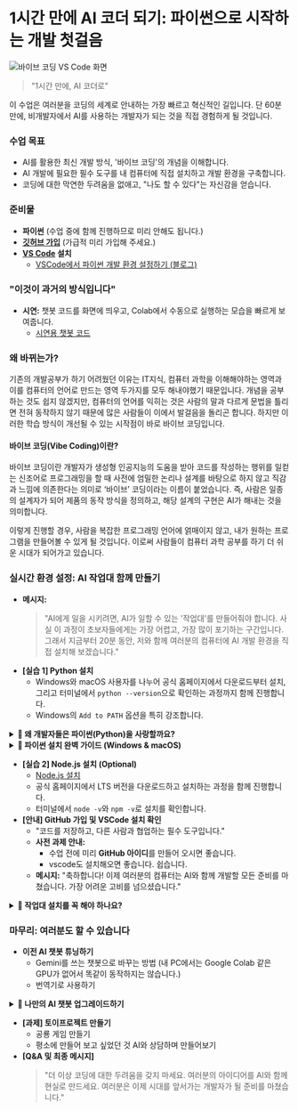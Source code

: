 # 1시간 만에 AI 코더 되기: 파이썬으로 시작하는 개발 첫걸음

![바이브 코딩 VS Code 화면](/ewha-react/assets/이대수업사진1.png)

> "1시간 만에, AI 코더로"

이 수업은 여러분을 코딩의 세계로 안내하는 가장 빠르고 혁신적인 길입니다. 단 60분 만에, 비개발자에서 AI를 사용하는 개발자가 되는 것을 직접 경험하게 될 것입니다.


### 수업 목표

- AI를 활용한 최신 개발 방식, '바이브 코딩'의 개념을 이해합니다.
- AI 개발에 필요한 필수 도구를 내 컴퓨터에 직접 설치하고 개발 환경을 구축합니다.
- 코딩에 대한 막연한 두려움을 없애고, "나도 할 수 있다"는 자신감을 얻습니다.

### 준비물
- **파이썬** (수업 중에 함께 진행하므로 미리 안해도 됩니다.)
- **[깃허브 가입](https://github.com)** (가급적 미리 가입해 주세요.)
- **[VS Code](https://code.visualstudio.com/Download) 설치**
    - [VSCode에서 파이썬 개발 환경 설정하기 (블로그)](https://velog.io/@compy/VSCode%EC%97%90%EC%84%9C-Python-%EA%B0%9C%EB%B0%9C-%ED%99%98%EA%B2%BD-%EC%84%A4%EC%A0%95%ED%95%98%EA%B8%B0)


### **"이것이 과거의 방식입니다"**

- **시연:** 챗봇 코드를 화면에 띄우고, Colab에서 수동으로 실행하는 모습을 빠르게 보여줍니다.
    - [시연용 챗봇 코드](https://drive.google.com/file/d/1fVJULCbXW1OdOihF0mtAVf2GDXnB9zA9/view?usp=sharing)

### **왜 바뀌는가?**
기존의 개발공부가 하기 어려웠던 이유는 IT지식, 컴퓨터 과학을 이해해야하는 영역과 이를 컴퓨터의 언어로 만드는 영역 두가지를 모두 해내야했기 때문입니다. 개념을 공부하는 것도 쉽지 않겠지만, 컴퓨터의 언어를 익히는 것은 사람의 말과 다르게 문법을 틀리면 전혀 동작하지 않기 때문에 많은 사람들이 이에서 발걸음을 돌리곤 합니다. 하지만 이러한 학습 방식이 개선될 수 있는 시작점이 바로 바이브 코딩입니다. 

#### **바이브 코딩(Vibe Coding)이란?**

바이브 코딩이란 개발자가 생성형 인공지능의 도움을 받아 코드를 작성하는 행위를 일컫는 신조어로 프로그래밍을 할 때 사전에 엄밀한 논리나 설계를 바탕으로 하지 않고 직감과 느낌에 의존한다는 의미로 ‘바이브’ 코딩이라는 이름이 붙었습니다. 즉, 사람은 일종의 설계자가 되어 제품의 동작 방식을 정의하고, 해당 설계의 구현은 AI가 해내는 것을 의미합니다.

이렇게 진행할 경우, 사람을 복잡한 프로그래밍 언어에 얽매이지 않고, 내가 원하는 프로그램을 만들어볼 수 있게 될 것입니다. 이로써 사람들이 컴퓨터 과학 공부를 하기 더 쉬운 시대가 되어가고 있습니다.


### **실시간 환경 설정: AI 작업대 함께 만들기**

- **메시지:**
    > "AI에게 일을 시키려면, AI가 일할 수 있는 '작업대'를 만들어줘야 합니다. 사실 이 과정이 초보자들에게는 가장 어렵고, 가장 많이 포기하는 구간입니다. 그래서 지금부터 20분 동안, 저와 함께 여러분의 컴퓨터에 AI 개발 환경을 직접 설치해 보겠습니다."
- **[실습 1] Python 설치**
    - Windows와 macOS 사용자를 나누어 공식 홈페이지에서 다운로드부터 설치, 그리고 터미널에서 `python --version`으로 확인하는 과정까지 함께 진행합니다.
    - Windows의 `Add to PATH` 옵션을 특히 강조합니다.

<details>
<summary><strong>🤔 왜 개발자들은 파이썬(Python)을 사랑할까요?</strong></summary>

세상에는 수많은 프로그래밍 언어가 있는데, 왜 유독 파이썬이 AI 시대의 주인공이 되었을까요? 초보자부터 구글, 넷플릭스 같은 거대 기업의 전문가까지, 모두가 파이썬을 선택하는 이유를 쉽고 명확하게 알려드립니다.

#### 1. 문법이 쉬워요 (초보자에게 최고의 친구)

파이썬의 가장 큰 장점은 **사람의 생각과 가장 가까운 언어**라는 점입니다.

- **직관적인 문법:** 코드가 마치 영어 문장을 읽는 것처럼 자연스럽습니다. 복잡한 규칙 대신, 하고자 하는 일에만 집중할 수 있습니다.
- **짧고 간결한 코드:** 다른 언어에서 10줄로 써야 할 코드를, 파이썬에서는 3~4줄이면 충분합니다. 생산성이 극적으로 향상되죠.

**예시: 화면에 "Hello, World!" 출력하기**

> 다른 언어(Java):
> ```java
> public class HelloWorld {
>     public static void main(String[] args) {
>         System.out.println("Hello, World!");
>     }
> }
> ```
>
> **파이썬:**
> ```python
> print("Hello, World!")
> ```

결과가 보이시나요? 파이썬은 처음 프로그래밍을 배우는 사람의 학습 장벽을 크게 낮춰줍니다.

#### 2. ️못하는 게 없는 만능 재주꾼 (All-rounder)

파이썬 하나만 배워두면, 거의 모든 분야의 개발을 할 수 있습니다.

- **🤖 인공지능 & 데이터 과학:** `TensorFlow`, `PyTorch`, `Pandas` 등 이 분야의 표준 라이브러리 대부분이 파이썬을 기반으로 합니다. (우리가 이 강의를 듣는 이유!)
- **🌐 웹 개발:** `Django`, `Flask` 같은 강력한 프레임워크로 인스타그램 같은 대규모 웹사이트도 만들 수 있습니다.
- **⚙️ 업무 자동화:** 매일 반복하는 엑셀 정리, 파일 복사, 이메일 전송 같은 귀찮은 일들을 자동화하는 스크립트를 손쉽게 작성할 수 있습니다.
- **📊 데이터 분석 및 시각화:** 복잡한 데이터를 분석하고, 보기 좋은 그래프로 만드는 데 탁월합니다.

이처럼 파이썬은 **"프로그래밍계의 스위스 아미 나이프"** 와 같습니다.

#### 3. 🧱 강력한 라이브러리 (레고 블록 생태계)

파이썬의 진정한 힘은 **'이미 만들어진 코드 조각(라이브러리)'** 이 엄청나게 많다는 점에서 나옵니다.

- **"바퀴를 다시 발명하지 마세요":** 내가 만들고 싶은 기능이 있다면, 전 세계 누군가가 이미 훌륭한 라이브러리로 만들어 놨을 확률이 99%입니다.
- **🚀 생산성 폭발:** 우리는 이 '레고 블록'들을 가져와 조립하기만 하면 됩니다. 덕분에 개발 속도가 비교할 수 없을 정도로 빨라집니다.
- **예시:**
    - 웹사이트 정보가 필요하면? `Requests` 와 `BeautifulSoup`
    - 데이터 분석이 필요하면? `Pandas` 와 `NumPy`
    - AI 챗봇을 만들고 싶으면? `LangChain` 과 `Streamlit`

#### 4. ‍‍‍ 거대한 커뮤니티 (든든한 지원군)

파이썬을 사용하다가 문제가 생겨도 전혀 걱정할 필요가 없습니다.

- **📖 해결책의 보고:** 전 세계에 수많은 파이썬 개발자들이 있기 때문에, 내가 겪는 문제는 누군가 이미 겪고 해결책을 온라인(Stack Overflow, 블로그 등)에 공유해 놨을 가능성이 매우 높습니다.
- **🌱 활발한 생태계:** 지금 이 순간에도 새로운 라이브러리가 만들어지고, 기존의 문제들이 해결되고 있습니다. 혼자 공부하는 것이 아니라, 거대한 커뮤니티와 함께 성장하는 느낌을 받을 수 있습니다.

#### ✅ 결론: 그래서 우리는 파이썬을 씁니다

| 이유 | 한 줄 요약 |
| --- | --- |
| **쉬운 문법** | 배우기 쉬워서 포기하지 않아요. |
| **다재다능함** | 하나만 배워두면 뭐든지 할 수 있어요. |
| **강력한 라이브러리** | 개발 속도가 엄청나게 빨라져요. |
| **거대한 커뮤니티** | 막히는 부분이 있어도 금방 해결할 수 있어요. |

**시간과 노력은 아끼면서, 만들고 싶은 것은 무엇이든 만들 수 있게 해주는 언어.** 이것이 바로 전 세계 개발자들이 파이썬을 사랑하고, 우리가 지금 파이썬을 배워야 하는 이유입니다.

</details>


<details>
<summary><strong>🐍 파이썬 설치 완벽 가이드 (Windows & macOS)</strong></summary>
# 🐍 파이썬 설치 완벽 가이드 (Windows & macOS)

AI 개발의 가장 기본이 되는 도구, 파이썬을 설치해 봅시다. 이 가이드를 따라오시면 누구나 쉽고 정확하게 설치를 마칠 수 있습니다.

## 🖥️ Windows 사용자

Windows 사용자는 설치 과정에서 **가장 중요한 한 단계**만 놓치지 않으면 됩니다!

### 1단계: 파이썬 공식 홈페이지 접속 및 다운로드

1. 웹 브라우저를 열고 파이썬 공식 홈페이지([https://www.python.org](https://www.python.org/))에 접속합니다.
2. 메인 화면의 **'Downloads'** 메뉴에 마우스를 올리면 최신 버전 다운로드 버튼이 바로 보입니다. 클릭해서 설치 파일을 다운로드하세요.
    
    > [파이썬 공식 홈페이지 다운로드 버튼 이미지] Downloads 메뉴 아래에 Python 3.x.x 라고 적힌 노란색 버튼이 보입니다.
    > 

### 2단계: 설치 파일 실행 및 설정

1. 다운로드한 설치 파일(`.exe`)을 실행합니다.
2. 설치 화면이 나타나면, **반드시 화면 하단의 `Add Python 3.x to PATH` 체크박스를 클릭하여 활성화**해주세요.
    - **이것이 가장 중요합니다!** 이 옵션을 선택해야 컴퓨터 어느 위치에서든 파이썬 명령어를 쉽게 사용할 수 있습니다.
    
    > [Windows 설치 화면에서 'Add Python to PATH'를 체크하는 이미지] ⚠️ 경고: 이 옵션을 놓치면 나중에 매우 복잡한 과정을 거쳐야 합니다. 꼭 체크하세요!
    > 
3. 체크박스를 선택했다면, 상단의 `Install Now`를 클릭하여 설치를 진행합니다.
4. 설치가 완료되면 `Setup was successful`이라는 메시지가 나타납니다. `Close` 버튼을 눌러 창을 닫습니다.

### 3단계: 설치 확인

1. 키보드의 `Windows 키 + R`을 눌러 실행창을 엽니다.
2. `cmd`를 입력하고 엔터를 쳐서 **명령 프롬프트**를 실행합니다.
3. 검은 화면에 아래 명령어를 입력하고 엔터를 누릅니다.
    
    ```
    python --version
    
    ```
    
4. `Python 3.x.x` 와 같이 방금 설치한 버전 번호가 나타나면 성공적으로 설치된 것입니다!

## 🍎 macOS 사용자

macOS는 기본적으로 구버전의 파이썬이 설치되어 있지만, 우리는 최신 버전을 새로 설치하여 사용할 것입니다.

### 1단계: 파이썬 공식 홈페이지 접속 및 다운로드

1. 웹 브라우저를 열고 파이썬 공식 홈페이지([https://www.python.org](https://www.python.org/))에 접속합니다.
2. 메인 화면의 **'Downloads'** 메뉴에서 macOS용 최신 버전 다운로드 버튼을 클릭합니다.
    
    > [파이썬 공식 홈페이지 다운로드 버튼 이미지] Downloads 메뉴 아래에 Python 3.x.x 라고 적힌 노란색 버튼이 보입니다.
    > 

### 2단계: 설치 파일 실행

1. 다운로드한 설치 파일(`.pkg`)을 실행합니다.
2. 설치 안내 창이 나타나면 `계속`, `동의`, `설치` 버튼을 차례로 눌러 진행합니다. 특별히 변경할 설정은 없습니다.
    - 설치 중 Mac 암호를 물어볼 수 있습니다.
    
    > [macOS 설치 과정 이미지] 계속, 동의 등 긍정적인 버튼을 눌러 설치를 완료하는 모습
    > 
3. 설치가 완료되면 `설치가 성공적으로 완료되었습니다.` 라는 메시지가 나타납니다.

### 3단계: 설치 확인

1. `Command + Space`를 눌러 Spotlight 검색을 열고, `Terminal`을 검색하여 **터미널**을 실행합니다.
2. 터미널 창에 아래 명령어를 입력하고 엔터를 누릅니다.
    
    ```
    python3 --version
    
    ```
    
    > 💡 팁: macOS에서는 기본 설치된 구버전 파이썬(python)과 구분하기 위해 python3 명령어를 사용합니다.
    > 
3. `Python 3.x.x` 와 같이 방금 설치한 버전 번호가 나타나면 성공입니다!

🎉 축하합니다! 이제 여러분의 컴퓨터는 AI와 함께 멋진 프로그램을 만들 준비를 마쳤습니다.
</details>


- **[실습 2] Node.js 설치 (Optional)**
    - [Node.js 설치](https://nodejs.org/ko/download)
    - 공식 홈페이지에서 LTS 버전을 다운로드하고 설치하는 과정을 함께 진행합니다.
    - 터미널에서 `node -v`와 `npm -v`로 설치를 확인합니다.
- **[안내] GitHub 가입 및 VSCode 설치 확인**
    - "코드를 저장하고, 다른 사람과 협업하는 필수 도구입니다."
    - **사전 과제 안내:**
        - 수업 전에 미리 **GitHub 아이디**를 만들어 오시면 좋습니다.
        - vscode도 설치해오면 좋습니다. 쉽습니다.
    - **메시지:** "축하합니다! 이제 여러분의 컴퓨터는 AI와 함께 개발할 모든 준비를 마쳤습니다. 가장 어려운 고비를 넘으셨습니다."

<details>

<summary><strong>🤔 작업대 설치를 꼭 해야 하나요?</strong></summary>

결론부터 말씀드리면, "꼭 그렇지는 않습니다."


전통적으로 내 컴퓨터에 개발 환경(작업대)을 직접 구축하는 것은 개발의 '기본'이었습니다. 가장 자유도가 높고, 인터넷 연결 없이도 작업할 수 있으며, 모든 것을 내 통제하에 둘 수 있기 때문입니다.

하지만 기술이 발전하면서 이제는 복잡한 설치 과정 없이도 아이디어를 빠르게 현실로 만들 수 있는 훌륭한 도구들이 정말 많아졌습니다. 특히 AI 시대에는 **'얼마나 빨리 만드느냐'**가 중요한 경쟁력이 되었습니다.

내게 맞는 방법을 선택할 수 있도록, 로컬 환경 설정을 대체하거나 도와주는 최신 도구들을 장단점과 함께 소개해 드립니다.

---

### **1. 클라우드 IDE: "내 컴퓨터가 아닌, 웹에서 바로 코딩!"**

내 컴퓨터에 Python이나 다른 프로그램을 설치하는 대신, 웹 브라우저만 열면 모든 개발 환경이 준비되어 있는 서비스입니다.

- **대표 도구:**
    - [**리플릿(Replit):**](https://programming4myself.tistory.com/4) 가장 유명한 클라우드 IDE입니다. 코드 작성, 실행, 심지어 간단한 웹 호스팅까지 클릭 몇 번으로 가능합니다.
- **장점:**
    - **설치 불필요:** 인터넷과 웹 브라우저만 있으면 어디서든 동일한 환경에서 개발할 수 있습니다.
    - **빠른 시작:** 회원가입 후 1분 만에 코딩을 시작할 수 있어, 환경 설정에서 오는 스트레스가 전혀 없습니다.
    - **쉬운 공유 및 협업:** 내가 만든 프로젝트 링크만 공유하면 다른 사람이 바로 보고 실행할 수 있습니다.
- **단점:**
    - **인터넷 필수:** 오프라인에서는 작업이 불가능합니다.
    - **제한적인 성능:** 무료 버전은 컴퓨터 성능(CPU, RAM)에 제한이 있어, 무겁고 복잡한 프로그램을 돌리기에는 한계가 있습니다.
    - **낮은 자유도:** 특정 라이브러리 설치나 시스템 설정 변경이 로컬 환경만큼 자유롭지 못할 수 있습니다.

---

### **2. 노코드 / 로우코드 빌더: "코딩 없이, 아이디어만으로!"**

코드를 거의 또는 전혀 작성하지 않고, 마치 레고 블록을 조립하듯 AI 서비스를 만들 수 있게 해주는 혁신적인 도구들입니다.

- **대표 도구:**
    - [**Lovable:**](https://brunch.co.kr/@wavv/29) 개발자 없이 AI 앱을 만들 수 있도록 도와주는 노코드 플랫폼입니다.
    - [**Bolt.new:**](https://maily.so/twojob/posts/32z86mepon4) AI를 이용해 간단한 서비스를 5분 만에 만들 수 있게 지원합니다.
    - [**Firebase Studio:**](https://digitalbourgeois.tistory.com/1052) 구글의 강력한 백엔드 서비스인 Firebase에 AI를 결합하여 앱 개발을 매우 쉽게 만들어줍니다.
- **장점:**
    - **압도적인 속도:** 아이디어만 있다면 몇 시간, 심지어 몇십 분 만에 실제 작동하는 프로토타입을 만들 수 있습니다.
    - **비전문가 접근성:** 코딩 지식이 없는 기획자나 디자이너도 직접 서비스를 구현해 볼 수 있습니다.
- **단점:**
    - **정해진 틀:** 플랫폼이 제공하는 기능의 한계를 벗어나는, 독창적이고 복잡한 기능을 구현하기 어렵습니다.
    - **플랫폼 종속성:** 해당 서비스가 문을 닫거나 정책을 바꾸면 내 서비스도 영향을 직접 받습니다.
    - **근본 원리 학습 불가:** 개발의 내부 작동 원리를 배우기 어렵습니다.

---

### **3. AI 네이티브 도구 & 배포 자동화: "AI 비서와 함께 똑똑하게 개발하기"**

로컬에 설치는 하되, AI가 개발의 처음부터 끝까지 훨씬 더 적극적으로 개입하여 생산성을 극대화하는 도구들입니다.

- **대표 도구:**
    - [**Cursor:**](https://fornewchallenge.tistory.com/entry/%F0%9F%92%BBAI-%EC%BD%94%EB%93%9C-%EC%97%90%EB%94%94%ED%84%B0-Cursor-%EC%82%AC%EC%9A%A9%EB%B2%95-%EA%B3%A0%ED%92%88%EC%A7%88-%EC%9B%B9%ED%8E%98%EC%9D%B4%EC%A7%80-10%EB%B6%84-%EC%99%84%EC%84%B1-%EA%B0%80%EC%9D%B4%EB%93%9C) VSCode를 기반으로 만들어져 AI 기능이 훨씬 깊숙하게 통합된 코드 에디터입니다.
    - [**Claude Code:**](https://digitalbourgeois.tistory.com/813) 코드 작성부터 Git 관리까지, 개발 워크플로우 전반을 도와주는 강력한 AI 비서입니다.
    - [**Netlify:**](https://penguingoon.tistory.com/260) 내가 만든 웹사이트를 폴더를 끌어다 놓는 것만으로 전 세계에 배포(호스팅)할 수 있는 서비스입니다.
    - [**Supabase:**](https://www.google.com/search?q=https://velog.io/%40hamjw0122/Supabase%25EB%259E%2580-%25EB%25AC%25EC%2597%2587%25EC%259D%25B8%25EA%25B0%2580) 데이터베이스, 로그인 기능 등 복잡한 서버(백엔드) 개발을 매우 쉽게 만들어주는 서비스입니다.
- **장점:**
    - **생산성 극대화:** 로컬 개발의 자유도와 AI의 강력한 지원을 동시에 누릴 수 있습니다.
    - **어려운 부분만 위임:** 개발 과정에서 가장 복잡하고 귀찮은 부분(배포, DB 설정 등)을 전문가에게 맡기는 효과를 냅니다.
- **단점:**
    - **여전한 학습 곡선:** 결국 기본적인 개발 지식과 각 도구의 사용법을 별도로 학습해야 합니다.
    - **비용 발생 가능성:** 사용량이 많아지면 각 서비스에 월별 비용을 지불해야 할 수 있습니다.

---

### **결론 및 추천**

| 항목 | **로컬 환경 직접 설치** | **클라우드 / 자동화 도구** |
| --- | --- | --- |
| **자유도/확장성** | 최상 (원하는 모든 것을 할 수 있음) | 중간~하 (플랫폼이 제공하는 범위 내) |
| **초기 설정** | 복잡하고 어려움 (초보자 포기 구간) | 매우 쉬움 (몇 분이면 시작 가능) |
| **속도** | 느림 | 매우 빠름 (특히 프로토타이핑) |
| **원리 이해** | 깊은 학습 가능 | 상대적으로 어려움 |
| **추천 대상** | **개발을 깊이 있게 배우고 싶은 분** | **빠르게 아이디어를 구현하고 싶은 분** |

**💡 그래서 제 추천은 이렇습니다.**

**"처음에는 쉬운 길로 가세요!"**

개발을 처음 시작하신다면, Replit이나 Cursor 같은 도구로 먼저 '만드는 즐거움'을 느껴보세요. 설치 과정에서 지쳐 포기하는 것보다, 일단 뭐라도 만들어보고 성취감을 얻는 것이 훨씬 중요합니다.

그렇게 서비스를 만들다 보면, 자연스럽게 이런 생각이 들게 될 겁니다.

"아, 이 기능은 이 플랫폼에선 안되네...", "좀 더 빠르게 만들고 싶은데..."

**바로 그때가 로컬 '작업대' 설치 방법을 다시 배워볼 최적의 타이밍입니다.** 이미 만드는 과정을 경험했기 때문에, 왜 PATH를 설정해야 하는지, 왜 VSCode가 필요한지 훨씬 깊이 있게 이해하며 즐겁게 학습하실 수 있을 겁니다.

</details>

### **마무리: 여러분도 할 수 있습니다**

- **이전 AI 챗봇 튜닝하기**
    - Gemini를 쓰는 챗봇으로 바꾸는 방법 (내 PC에서는 Google Colab 같은 GPU가 없어서 똑같이 동작하지는 않습니다.)
    - 번역기로 사용하기
<details><summary><strong>🤖 나만의 AI 챗봇 업그레이드하기</strong></summary>
수업에서 배운 내용을 바탕으로, 이제 여러분의 AI 챗봇을 직접 업그레이드해 볼 시간입니다! 이 과제를 통해 AI에게 원하는 기능을 요청하고, 코드를 수정하여 나만의 특별한 앱을 만드는 경험을 해보세요.

### 과제 1: 뇌 교체하기 - Ollama에서 Google Gemini로!

우리가 Colab에서 실습한 `Ollama` + `Gemma 3` 조합은 강력하지만, GPU가 없는 우리 개인 PC에서는 실행하기 어렵습니다. 그래서 이번 과제에서는 우리 챗봇의 '뇌'를, 인터넷만 연결되어 있으면 어디서든 쓸 수 있는 구글의 **Gemini API**로 교체해 보겠습니다.

### 📝 **AI에게 이렇게 요청해보세요 (프롬프트 예시)**

> 지금 내 Streamlit 챗봇 코드는 `ChatOllama`를 쓰고 있어. 이걸 구글의 **Gemini API (`ChatGoogleGenerativeAI`)**를 사용하도록 코드를 바꿔줘. **이 코드는 이제 Colab이 아니라 내 컴퓨터에서 `streamlit run app.py` 명령어로 직접 실행할 거야.** `google_api_key`는 Streamlit의 `st.sidebar`에 있는 `st.text_input`으로 받아서 처리하고 싶어. API 키를 입력해야만 챗봇이 동작하게 만들어줘. 모델은 `gemini-2.5-pro`를 사용해줘.
기존 파일을 고칠 필요는 없고, 새로 내 컴퓨터에서 실행할 수 있게 도와줘.
> 

### 💡 **힌트: 코드의 어떤 부분이 바뀔까요?**

AI가 코드를 생성하면, 아래와 같이 모델을 초기화하는 부분이 바뀔 거예요.

- **바뀌기 전 (Ollama):**
    
    ```
    from langchain_community.chat_models import ChatOllama
    
    llm = ChatOllama(model="gemma:2b")
    
    ```
    
- **바뀐 후 (Gemini):**
    
    ```
    import streamlit as st
    from langchain_google_genai import ChatGoogleGenerativeAI
    
    # 사이드바에서 API 키 입력받기
    google_api_key = st.sidebar.text_input("Google API Key를 입력하세요.", type="password")
    
    # API 키가 있을 때만 모델 초기화
    if google_api_key:
        llm = ChatGoogleGenerativeAI(model="gemini-pro", google_api_key=google_api_key)
    else:
        st.info("사이드바에 Google API Key를 입력해주세요.")
        st.stop() # 앱 실행 중지
    
    ```
    

> Google API Key 발급받는 곳: https://aistudio.google.com/app/apikey
> 

### 과제 2: 역할 부여하기 - 챗봇을 '실시간 번역기'로!

이제 우리 챗봇은 똑똑한 Gemini의 뇌를 갖게 되었습니다. 이번에는 챗봇에게 새로운 역할을 부여하여, '만능 대화 상대'가 아닌 '특정 임무를 수행하는 전문가'로 만들어 보겠습니다.

### 📝 **AI에게 이렇게 요청해보세요 (프롬프트 예시)**

> 내 Streamlit 챗봇이 이제부터 실시간 번역기 역할을 하도록 코드를 수정해줘. 시스템 프롬프트를 수정해서, 사용자가 어떤 언어로 입력하든 영어와 한국어로 동시에 번역해서 보여주게 만들어줘. 예를 들어 "안녕하세요"라고 입력하면, "영어: Hello / 한국어: 안녕하세요" 와 같이 답변해야 해.
> 

### 💡 **힌트: 코드의 어떤 부분이 바뀔까요?**

AI의 역할을 정의하는 것은 `ChatPromptTemplate`의 `system` 메시지 부분입니다. 이 부분을 수정해달라고 요청하는 것이 핵심입니다.

- **바뀌기 전 (일반적인 도우미):**
    
    ```
    prompt = ChatPromptTemplate.from_messages(
        [
            ("system", "You are a helpful assistant."),
            MessagesPlaceholder(variable_name="messages"),
        ]
    )
    
    ```
    
- **바뀐 후 (번역 전문가):**
    
    ```
    prompt = ChatPromptTemplate.from_messages(
        [
            (
                "system",
                "You are a translator. Whatever the user enters, you must translate it into both English and Korean. Provide the answer in the format '영어: [English translation] / 한국어: [Korean translation]' without any other explanation."
            ),
            MessagesPlaceholder(variable_name="messages"),
        ]
    )
    
    ```
    

🎉 이 과제들을 통해 여러분은 AI와 소통하여 원하는 기능을 구현하는 **'바이브 코딩'**의 핵심을 경험하게 될 것입니다. 막히는 부분이 있다면 주저 말고 AI에게 다시 질문하며 문제를 해결해 보세요!

</details>

- **[과제] 토이프로젝트 만들기**
    - 공룡 게임 만들기
    - 평소에 만들어 보고 싶었던 것 AI와 상담하며 만들어보기
- **[Q&A 및 최종 메시지]**
    > "더 이상 코딩에 대한 두려움을 갖지 마세요. 여러분의 아이디어를 AI와 함께 현실로 만드세요. 여러분은 이제 시대를 앞서가는 개발자가 될 준비를 마쳤습니다."


